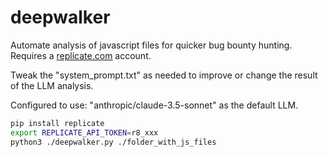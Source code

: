# deepwalker

Automate analysis of javascript files for quicker bug bounty hunting. Requires a [replicate.com](https://replicate.com) account.

Tweak the "system_prompt.txt" as needed to improve or change the result of the LLM analysis.

Configured to use: "anthropic/claude-3.5-sonnet" as the default LLM.

```sh
pip install replicate
export REPLICATE_API_TOKEN=r8_xxx
python3 ./deepwalker.py ./folder_with_js_files
```
